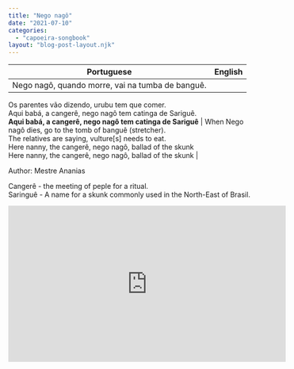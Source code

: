 ```yaml
---
title: "Nego nagô"
date: "2021-07-10"
categories: 
  - "capoeira-songbook"
layout: "blog-post-layout.njk"
---
```


| Portuguese | English |
| --- | --- |
| Nego nagô, quando morre, vai na tumba de banguê.  
Os parentes vão dizendo, urubu tem que comer.  
Aqui babá, a cangerê, nego nagô tem catinga de Sariguê.  
**Aqui babá, a cangerê, nego nagô tem catinga de Sariguê** | When Nego nagô dies, go to the tomb of banguê (stretcher).  
The relatives are saying, vulture\[s\] needs to eat.  
Here nanny, the cangerê, nego nagô, ballad of the skunk  
Here nanny, the cangerê, nego nagô, ballad of the skunk |

<figcaption>

Author: Mestre Ananias

</figcaption>

Cangerê - the meeting of peple for a ritual.  
Saringuê - A name for a skunk commonly used in the North-East of Brasil.

<iframe width="560" height="315" src="https://www.youtube.com/embed/Fo5RZli8xlk" title="YouTube video player" frameborder="0" allow="accelerometer; autoplay; clipboard-write; encrypted-media; gyroscope; picture-in-picture" allowfullscreen></iframe>
